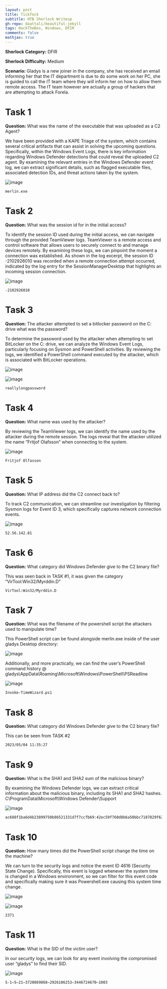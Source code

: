 ```yaml
---
layout: post
title: TickTock
subtitle: HTB Sherlock Writeup
gh-repo: daattali/beautiful-jekyll
tags: HackTheBox, Windows, DFIR
comments: false
mathjax: true
---
```


**Sherlock Category:** DFIR

**Sherlock Difficulty:** Medium

**Scenario:** Gladys is a new joiner in the company, she has received an email informing her that the IT department is due to do some work on her PC, she is guided to call the IT team where they will inform her on how to allow them remote access. The IT team however are actually a group of hackers that are attempting to attack Forela.

# Task 1
**Question:** What was the name of the executable that was uploaded as a C2 Agent?

We have been provided with a KAPE Triage of the system, which contains several critical artifacts that can assist in solving the upcoming questions. Specifically, within the Windows Event Logs, there is key information regarding Windows Defender detections that could reveal the uploaded C2 agent. By examining the relevant entries in the Windows Defender event log, we can extract significant details, such as flagged executable files, associated detection IDs, and threat actions taken by the system.

![image](/assets/img/tiktok1.png)

~~~
merlin.exe
~~~

# Task 2
**Question:** What was the session id for in the initial access?

To identify the session ID used during the initial access, we can navigate through the provided TeamViewer logs. TeamViewer is a remote access and control software that allows users to securely connect to and manage devices remotely. By examining these logs, we can pinpoint the moment a connection was established. As shown in the log excerpt, the session ID -2102926010 was recorded when a remote connection attempt occurred, indicated by the log entry for the SessionManagerDesktop that highlights an incoming session connection.

![image](/assets/img/tiktok2.png)

~~~
-2102926010
~~~

# Task 3 
**Question:** The attacker attempted to set a bitlocker password on the C: drive what was the password?

To determine the password used by the attacker when attempting to set BitLocker on the C: drive, we can analyze the Windows Event Logs, particularly focusing on Sysmon and PowerShell activities. By reviewing the logs, we identified a PowerShell command executed by the attacker, which is associated with BitLocker operations.

![image](/assets/img/tiktok3.png)

![image](/assets/img/tiktok4.png)

~~~
reallylongpassword
~~~

# Task 4
**Question:** What name was used by the attacker?

By reviewing the TeamViewer logs, we can identify the name used by the attacker during the remote session. The logs reveal that the attacker utilized the name “Fritjof Olafsson” when connecting to the system.

![image](/assets/img/tiktok5.png)

~~~
Fritjof Olfasson
~~~

# Task 5
**Question:** What IP address did the C2 connect back to?

To track C2 communication, we can streamline our investigation by filtering Sysmon logs for Event ID 3, which specifically captures network connection events.

![image](/assets/img/tiktok6.png)

~~~
52.56.142.81
~~~

# Task 6
**Question:** What category did Windows Defender give to the C2 binary file?

This was seen back in TASK #1, it was given the category “VirTool:Win32/Myrddin.D”

~~~
VirTool:Win32/Myrddin.D
~~~

# Task 7
**Question:** What was the filename of the powershell script the attackers used to manipulate time?

This PowerShell script can be found alongside merlin.exe inside of the user gladys Desktop directory:

![image](/assets/img/tiktok7.png)

Additionally, and more practically, we can find the user’s PowerShell command history @ gladys\AppData\Roaming\Microsoft\Windows\PowerShell\PSReadline

![image](/assets/img/tiktok8.png)

~~~
Invoke-TimeWizard.ps1
~~~

# Task 8
**Question:** What category did Windows Defender give to the C2 binary file?

This can be seen from TASK #2

~~~
2023/05/04 11:35:27
~~~

# Task 9
**Question:** What is the SHA1 and SHA2 sum of the malicious binary?

By examining the Windows Defender logs, we can extract critical information about the malicious binary, including its SHA1 and SHA2 hashes. C\ProgramData\Microsoft\Windows Defender\Support

![image](/assets/img/tiktok9.png)

~~~
ac688f1ba6d4b23899750b86521331d7f7ccfb69:42ec59f760d8b6a50bbc7187829f62c3b6b8e1b841164e7185f497eb7f3b4db9
~~~

# Task 10
**Question:** How many times did the PowerShell script change the time on the machine?

We can turn to the security logs and notice the event ID 4616 (Security State Change). Specifically, this event is logged whenever the system time is changed in a Windows environment, so we can filter for this event code and specifically making sure it was Powershell.exe causing this system time change.

![image](/assets/img/tiktok10.png)

![image](/assets/img/tiktok11.png)

~~~
2371
~~~

# Task 11
**Question:** What is the SID of the victim user?

In our security logs, we can look for any event involving the compromised user “gladys” to find their SID.

![image](/assets/img/tiktok12.png)

~~~
S-1–5–21–3720869868–2926106253–3446724670–1003
~~~


